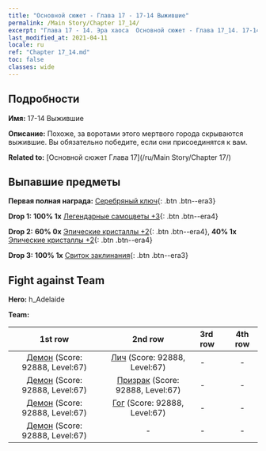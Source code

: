 ```yaml
---
title: "Основной сюжет - Глава 17 - 17-14 Выжившие"
permalink: /Main Story/Chapter 17_14/
excerpt: "Глава 17 - 14. Эра хаоса  Основной сюжет - Глава 17_14. 17-14 Выжившие"
last_modified_at: 2021-04-11
locale: ru
ref: "Chapter 17_14.md"
toc: false
classes: wide
---
```


## Подробности

 **Имя:** 17-14 Выжившие

 **Описание:** Похоже, за воротами этого мертвого города скрываются выжившие. Вы обязательно победите, если они присоединятся к вам.

 **Related to:** [Основной сюжет Глава 17](/ru/Main Story/Chapter 17/)

## Выпавшие предметы

 **Первая полная награда:** [Серебряный ключ](/ru/Items/con_693/){: .btn .btn--era3}

 **Drop 1:** **100% 1x** [Легендарные самоцветы +3](/ru/Items/mat_58/){: .btn .btn--era4}

 **Drop 2:** **60% 0x** [Эпические кристаллы +2](/ru/Items/mat_52/){: .btn .btn--era4}, **40% 1x** [Эпические кристаллы +2](/ru/Items/mat_52/){: .btn .btn--era4}

 **Drop 3:** **100% 1x** [Свиток заклинания](/ru/Items/con_694/){: .btn .btn--era3}


## Fight against Team
 **Hero:** h_Adelaide

 **Team:**


  | 1st row | 2nd row | 3rd row | 4th row |
  |:----:|:----:|:----|:----:|
  | [Демон](/ru/units/Demon/) (Score: 92888, Level:67)  | [Лич](/ru/units/Lich/) (Score: 92888, Level:67)  | - | - |
  | [Демон](/ru/units/Demon/) (Score: 92888, Level:67)  | [Призрак](/ru/units/Wight/) (Score: 92888, Level:67)  | - | - |
  | [Демон](/ru/units/Demon/) (Score: 92888, Level:67)  | [Гог](/ru/units/Gog/) (Score: 92888, Level:67)  | - | - |
  | [Демон](/ru/units/Demon/) (Score: 92888, Level:67)  | - | - | - |


